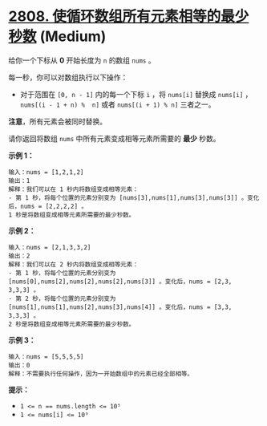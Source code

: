 # [2808. 使循环数组所有元素相等的最少秒数][link] (Medium)

[link]: https://leetcode.cn/problems/minimum-seconds-to-equalize-a-circular-array/

给你一个下标从 **0** 开始长度为 `n` 的数组 `nums` 。

每一秒，你可以对数组执行以下操作：

- 对于范围在 `[0, n - 1]` 内的每一个下标 `i` ，将 `nums[i]` 替换成 `nums[i]` ， `nums[(i - 1 + n) % 
n]` 或者 `nums[(i + 1) % n]` 三者之一。

**注意**，所有元素会被同时替换。

请你返回将数组 `nums` 中所有元素变成相等元素所需要的 **最少** 秒数。

**示例 1：**

```
输入：nums = [1,2,1,2]
输出：1
解释：我们可以在 1 秒内将数组变成相等元素：
- 第 1 秒，将每个位置的元素分别变为 [nums[3],nums[1],nums[3],nums[3]] 。变化后，nums = [2,2,2,2] 。
1 秒是将数组变成相等元素所需要的最少秒数。

```

**示例 2：**

```
输入：nums = [2,1,3,3,2]
输出：2
解释：我们可以在 2 秒内将数组变成相等元素：
- 第 1 秒，将每个位置的元素分别变为 [nums[0],nums[2],nums[2],nums[2],nums[3]] 。变化后，nums = [2,3,
3,3,3] 。
- 第 2 秒，将每个位置的元素分别变为 [nums[1],nums[1],nums[2],nums[3],nums[4]] 。变化后，nums = [3,3,
3,3,3] 。
2 秒是将数组变成相等元素所需要的最少秒数。

```

**示例 3：**

```
输入：nums = [5,5,5,5]
输出：0
解释：不需要执行任何操作，因为一开始数组中的元素已经全部相等。

```

**提示：**

- `1 <= n == nums.length <= 10⁵`
- `1 <= nums[i] <= 10⁹`
